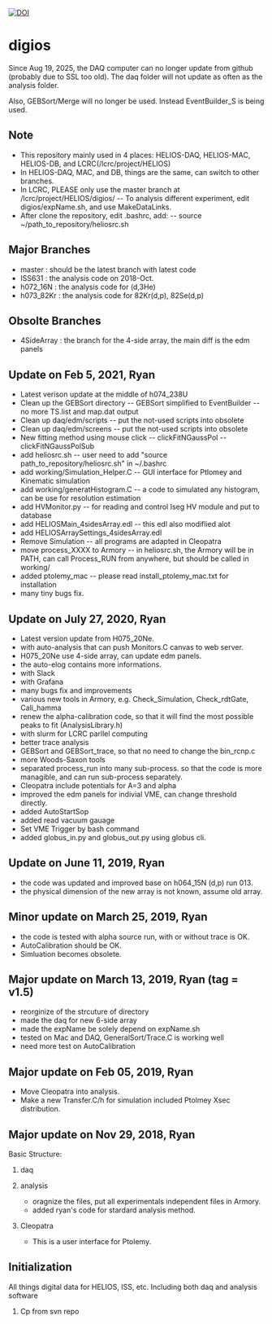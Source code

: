 [![DOI](https://zenodo.org/badge/DOI/10.5281/zenodo.3517238.svg)](https://doi.org/10.5281/zenodo.3517238)

# digios

Since Aug 19, 2025, the DAQ computer can no longer update from github (probably due to SSL too old). The daq folder will not update as often as the analysis folder. 

Also, GEBSort/Merge will no longer be used. Instead EventBuilder_S is being used.

## Note
- This repository mainly used in 4 places: HELIOS-DAQ, HELIOS-MAC, HELIOS-DB, and LCRC(/lcrc/project/HELIOS)
- In HELIOS-DAQ, MAC, and DB, things are the same, can switch to other branches.
- In LCRC, PLEASE only use the master branch at /lcrc/project/HELIOS/digios/
-- To analysis different experiment, edit digios/expName.sh, and use MakeDataLinks.
- After clone the repository, edit .bashrc, add:
-- source ~/path_to_repository/heliosrc.sh

## Major Branches
- master    : should be the latest branch with latest code
- ISS631    : the analysis code on 2018-Oct.
- h072_16N  : the analysis code for (d,3He)
- h073_82Kr : the analysis code for 82Kr(d,p), 82Se(d,p)

## Obsolte Branches
- 4SideArray : the branch for the 4-side array, the main diff is the edm panels

## Update on Feb 5, 2021, Ryan
- Latest verison update at the middle of h074_238U
- Clean up the GEBSort directory
-- GEBSort simplified to EventBuilder
-- no more TS.list and map.dat output
- Clean up daq/edm/scripts
-- put the not-used scripts into obsolete
- Clean up daq/edm/screens
-- put the not-used scripts into obsolete
- New fitting method using mouse click
-- clickFitNGaussPol
-- clickFitNGaussPolSub
- add heliosrc.sh
-- user need to add "source path_to_repository/heliosrc.sh" in ~/.bashrc
- add working/Simulation_Helper.C
-- GUI interface for Ptlomey and Kinematic simulation
- add working/generatHistogram.C
-- a code to simulated any histogram, can be use for resolution estimation
- add HVMonitor.py
-- for reading and control Iseg HV module and put to database
- add HELIOSMain_4sidesArray.edl
-- this edl also modiflied alot 
- add HELIOSArraySettings_4sidesArray.edl
- Remove Simulation
-- all programs are adapted in Cleopatra
- move process_XXXX to Armory
-- in heliosrc.sh, the Armory will be in PATH, can call Process_RUN from anywhere, but should be called in working/
- added ptolemy_mac
-- please read install_ptolemy_mac.txt for installation
- many tiny bugs fix.


## Update on July 27, 2020, Ryan
- Latest version update from H075_20Ne.
- with auto-analysis that can push Monitors.C canvas to web server.
- H075_20Ne use 4-side array, can update edm panels.
- the auto-elog contains more informations.
- with Slack
- with Grafana
- many bugs fix and improvements
- various new tools in Armory, e.g. Check_Simulation, Check_rdtGate, Cali_hamma
- renew the alpha-calibration code, so that it will find the most possible peaks to fit (AnalysisLibrary.h)
- with slurm for LCRC parllel computing
- better trace analysis
- GEBSort and GEBSort_trace, so that no need to change the bin_rcnp.c
- more Woods-Saxon tools
- separated process_run into many sub-process. so that the code is more managible, and can run sub-process separately.
- Cleopatra include potentials for A=3 and alpha
- improved the edm panels for indivial VME, can change threshold directly. 
- added AutoStartSop 
- added read vacuum gauage
- Set VME Trigger by bash command
- added globus_in.py and globus_out.py using globus cli. 

## Update on June 11, 2019, Ryan
- the code was updated and improved base on h064_15N (d,p) run 013.
- the physical dimension of the new array is not known, assume old array.

## Minor update on March 25, 2019, Ryan
- the code is tested with alpha source run, with or without trace is OK.
- AutoCalibration should be OK.
- Simluation becomes obsolete.

## Major update on March 13, 2019, Ryan (tag = v1.5)
- reorginize of the strcuture of directory
- made the daq for new 6-side array
- made the expName be solely depend on expName.sh 
- tested on Mac and DAQ, GeneralSort/Trace.C is working well
- need more test on AutoCalibration

## Major update on Feb 05, 2019, Ryan
- Move Cleopatra into analysis.
- Make a new Transfer.C/h for simulation included Ptolmey Xsec distribution.

## Major  update on Nov 29, 2018, Ryan
Basic Structure:
1. daq
2. analysis
   - oragnize the files, put all experimentals independent files in Armory.  
   - added ryan's code for stardard analysis method. 

3. Cleopatra
   - This is a user interface for Ptolemy.
 
## Initialization
All things digital data for HELIOS, ISS, etc. Including both daq and analysis software
1. Cp from svn repo
